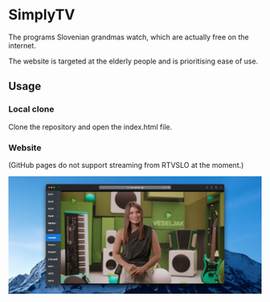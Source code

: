 # SimplyTV

The programs Slovenian grandmas watch, which are actually free on the internet.

The website is targeted at the elderly people and is prioritising ease of use.

## Usage

### Local clone

Clone the repository and open the index.html file.

### Website

(GitHub pages do not support streaming from RTVSLO at the moment.)

![screenshot](img/screenshot.jpeg)
